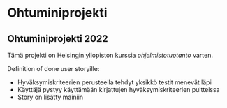 # Ohtuminiprojekti
## Ohtuminiprojekti 2022
Tämä projekti on Helsingin yliopiston kurssia _ohjelmistotuotanto_ varten.

Definition of done user storyille:
- Hyväksymiskriteerien perusteella tehdyt yksikkö testit menevät läpi
- Käyttäjä pystyy käyttämään kirjattujen hyväksymiskriteerien puitteissa
- Story on lisätty mainiin

